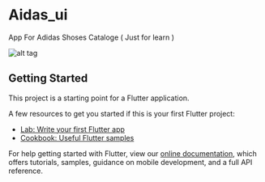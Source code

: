 # Aidas_ui

App For Adidas Shoses Cataloge ( Just for learn )

![alt tag](https://mir-s3-cdn-cf.behance.net/project_modules/1400_opt_1/f66793125761307.611f8e5c799ee.jpg)

## Getting Started

This project is a starting point for a Flutter application.

A few resources to get you started if this is your first Flutter project:

- [Lab: Write your first Flutter app](https://flutter.dev/docs/get-started/codelab)
- [Cookbook: Useful Flutter samples](https://flutter.dev/docs/cookbook)

For help getting started with Flutter, view our
[online documentation](https://flutter.dev/docs), which offers tutorials,
samples, guidance on mobile development, and a full API reference.
